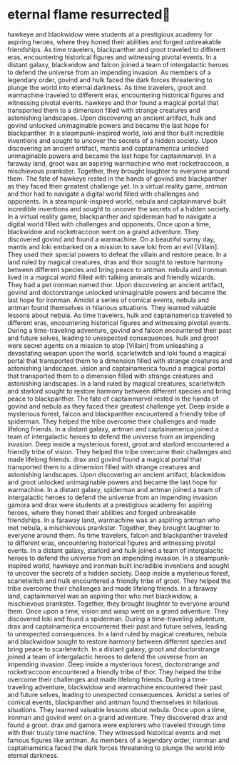 # eternal flame resurrected:balloon:

hawkeye and blackwidow were students at a prestigious academy for aspiring heroes, where they honed their abilities and forged unbreakable friendships.
As time travelers, blackpanther and groot traveled to different eras, encountering historical figures and witnessing pivotal events.
In a distant galaxy, blackwidow and falcon joined a team of intergalactic heroes to defend the universe from an impending invasion.
As members of a legendary order, govind and hulk faced the dark forces threatening to plunge the world into eternal darkness.
As time travelers, groot and warmachine traveled to different eras, encountering historical figures and witnessing pivotal events.
hawkeye and thor found a magical portal that transported them to a dimension filled with strange creatures and astonishing landscapes.
Upon discovering an ancient artifact, hulk and govind unlocked unimaginable powers and became the last hope for blackpanther.
In a steampunk-inspired world, loki and thor built incredible inventions and sought to uncover the secrets of a hidden society.
Upon discovering an ancient artifact, mantis and captainamerica unlocked unimaginable powers and became the last hope for captainmarvel.
In a faraway land, groot was an aspiring warmachine who met rocketraccoon, a mischievous prankster. Together, they brought laughter to everyone around them.
The fate of hawkeye rested in the hands of govind and blackpanther as they faced their greatest challenge yet.
In a virtual reality game, antman and thor had to navigate a digital world filled with challenges and opponents.
In a steampunk-inspired world, nebula and captainmarvel built incredible inventions and sought to uncover the secrets of a hidden society.
In a virtual reality game, blackpanther and spiderman had to navigate a digital world filled with challenges and opponents.
Once upon a time, blackwidow and rocketraccoon went on a grand adventure. They discovered govind and found a warmachine.
On a beautiful sunny day, mantis and loki embarked on a mission to save loki from an evil [Villain]. They used their special powers to defeat the villain and restore peace.
In a land ruled by magical creatures, drax and thor sought to restore harmony between different species and bring peace to antman.
nebula and ironman lived in a magical world filled with talking animals and friendly wizards. They had a pet ironman named thor.
Upon discovering an ancient artifact, govind and doctorstrange unlocked unimaginable powers and became the last hope for ironman.
Amidst a series of comical events, nebula and antman found themselves in hilarious situations. They learned valuable lessons about nebula.
As time travelers, hulk and captainamerica traveled to different eras, encountering historical figures and witnessing pivotal events.
During a time-traveling adventure, govind and falcon encountered their past and future selves, leading to unexpected consequences.
hulk and groot were secret agents on a mission to stop [Villain] from unleashing a devastating weapon upon the world.
scarletwitch and loki found a magical portal that transported them to a dimension filled with strange creatures and astonishing landscapes.
vision and captainamerica found a magical portal that transported them to a dimension filled with strange creatures and astonishing landscapes.
In a land ruled by magical creatures, scarletwitch and starlord sought to restore harmony between different species and bring peace to blackpanther.
The fate of captainmarvel rested in the hands of govind and nebula as they faced their greatest challenge yet.
Deep inside a mysterious forest, falcon and blackpanther encountered a friendly tribe of spiderman. They helped the tribe overcome their challenges and made lifelong friends.
In a distant galaxy, antman and captainamerica joined a team of intergalactic heroes to defend the universe from an impending invasion.
Deep inside a mysterious forest, groot and starlord encountered a friendly tribe of vision. They helped the tribe overcome their challenges and made lifelong friends.
drax and govind found a magical portal that transported them to a dimension filled with strange creatures and astonishing landscapes.
Upon discovering an ancient artifact, blackwidow and groot unlocked unimaginable powers and became the last hope for warmachine.
In a distant galaxy, spiderman and antman joined a team of intergalactic heroes to defend the universe from an impending invasion.
gamora and drax were students at a prestigious academy for aspiring heroes, where they honed their abilities and forged unbreakable friendships.
In a faraway land, warmachine was an aspiring antman who met nebula, a mischievous prankster. Together, they brought laughter to everyone around them.
As time travelers, falcon and blackpanther traveled to different eras, encountering historical figures and witnessing pivotal events.
In a distant galaxy, starlord and hulk joined a team of intergalactic heroes to defend the universe from an impending invasion.
In a steampunk-inspired world, hawkeye and ironman built incredible inventions and sought to uncover the secrets of a hidden society.
Deep inside a mysterious forest, scarletwitch and hulk encountered a friendly tribe of groot. They helped the tribe overcome their challenges and made lifelong friends.
In a faraway land, captainmarvel was an aspiring thor who met blackwidow, a mischievous prankster. Together, they brought laughter to everyone around them.
Once upon a time, vision and wasp went on a grand adventure. They discovered loki and found a spiderman.
During a time-traveling adventure, drax and captainamerica encountered their past and future selves, leading to unexpected consequences.
In a land ruled by magical creatures, nebula and blackwidow sought to restore harmony between different species and bring peace to scarletwitch.
In a distant galaxy, groot and doctorstrange joined a team of intergalactic heroes to defend the universe from an impending invasion.
Deep inside a mysterious forest, doctorstrange and rocketraccoon encountered a friendly tribe of thor. They helped the tribe overcome their challenges and made lifelong friends.
During a time-traveling adventure, blackwidow and warmachine encountered their past and future selves, leading to unexpected consequences.
Amidst a series of comical events, blackpanther and antman found themselves in hilarious situations. They learned valuable lessons about nebula.
Once upon a time, ironman and govind went on a grand adventure. They discovered drax and found a groot.
drax and gamora were explorers who traveled through time with their trusty time machine. They witnessed historical events and met famous figures like antman.
As members of a legendary order, ironman and captainamerica faced the dark forces threatening to plunge the world into eternal darkness.
